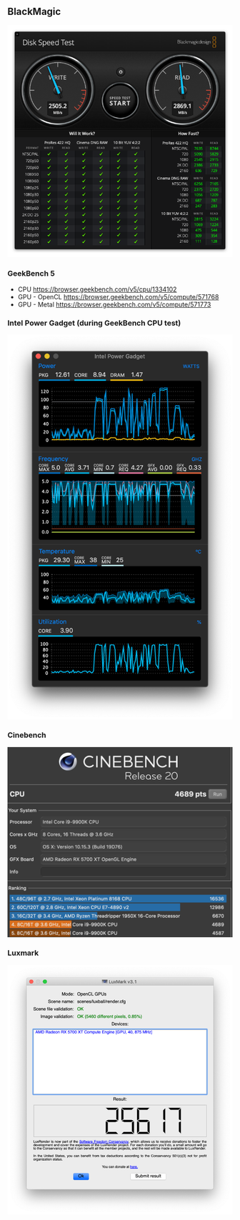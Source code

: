 ## BlackMagic

![](../meta/DiskSpeedTest.png)

### GeekBench 5

- CPU https://browser.geekbench.com/v5/cpu/1334102
- GPU - OpenCL https://browser.geekbench.com/v5/compute/571768
- GPU - Metal https://browser.geekbench.com/v5/compute/571773

### Intel Power Gadget (during GeekBench CPU test)

![](../meta/intel-power-gadget.png)

### Cinebench

![](../meta/cinebench.png)

### Luxmark

![](../meta/luxmark.png)
